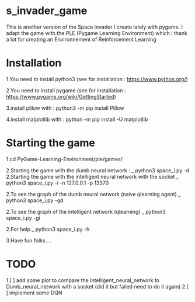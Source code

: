 # s_invader_game
This is another version of the Space invader I create lately with pygame.
I adapt the game with the PLE (Pygame Learning Environment) which i thank a lot for creating an Environnement of Reinforcement Learning

# Installation
1.You need to install python3 (see for installation : https://www.python.org/)

2.You need to install pygame (see for installation : https://www.pygame.org/wiki/GettingStarted)

3.install pillow with : python3 -m pip install Pillow

4.install matplotlib with : python -m pip install -U matplotlib

# Starting the game

1.cd PyGame-Learning-Environment/ple/games/

2.Starting the game with the dumb neural network :
   _ python3 space_i.py -d
2.Starting the game with the intelligent neural network with the socket
  _ python3 space_i.py -i -n 127.0.0.1 -p 13370

2.To see the graph of the dumb neural network (naive qlearning agent)
  _ python3 space_i.py -gd

2.To see the graph of the intelligent network (qlearning)
  _ python3 space_i.py -gi

2.For help
  _ python3 space_i.py -h

3.Have fun folks ...


# TODO

1.[ ] add some plot to compare the Intelligent_neural_network to Dumb_neural_network with a socket (did it but failed need to do it again)
2.[ ] implement some DQN
